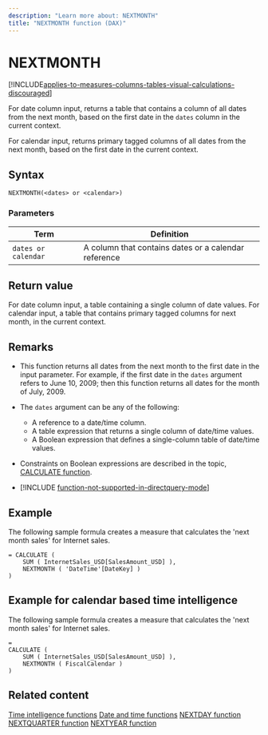 ```yaml
---
description: "Learn more about: NEXTMONTH"
title: "NEXTMONTH function (DAX)"
---
```

# NEXTMONTH

[!INCLUDE[applies-to-measures-columns-tables-visual-calculations-discouraged](includes/applies-to-measures-columns-tables-visual-calculations-discouraged.md)]

For date column input, returns a table that contains a column of all dates from the next month, based on the first date in the `dates` column in the current context.

For calendar input, returns primary tagged columns of all dates from the next month, based on the first date in the current context.

## Syntax

```
NEXTMONTH(<dates> or <calendar>)
```

### Parameters

|Term|Definition|
|--------|--------------|
|`dates or calendar`|A column that contains dates or a calendar reference|

## Return value

For date column input, a table containing a single column of date values.
For calendar input, a table that contains primary tagged columns for next month, in the current context.

## Remarks

- This function returns all dates from the next month to the first date in the input parameter. For example, if the first date in the `dates` argument refers to June 10, 2009; then this function returns all dates for the month of July, 2009.

- The `dates` argument can be any of the following:
  - A reference to a date/time column.
  - A table expression that returns a single column of date/time values.
  - A Boolean expression that defines a single-column table of date/time values.

- Constraints on Boolean expressions are described in the topic, [CALCULATE function](calculate-function-dax.md).

- [!INCLUDE [function-not-supported-in-directquery-mode](includes/function-not-supported-in-directquery-mode.md)]

## Example

The following sample formula creates a measure that calculates the 'next month sales' for Internet sales.

```dax
= CALCULATE (
    SUM ( InternetSales_USD[SalesAmount_USD] ),
    NEXTMONTH ( 'DateTime'[DateKey] )
)
```

## Example for calendar based time intelligence

The following sample formula creates a measure that calculates the 'next month sales' for Internet sales.

```dax
=
CALCULATE (
    SUM ( InternetSales_USD[SalesAmount_USD] ),
    NEXTMONTH ( FiscalCalendar )
)
```

## Related content

[Time intelligence functions](time-intelligence-functions-dax.md)
[Date and time functions](date-and-time-functions-dax.md)
[NEXTDAY function](nextday-function-dax.md)
[NEXTQUARTER function](nextquarter-function-dax.md)
[NEXTYEAR function](nextyear-function-dax.md)
